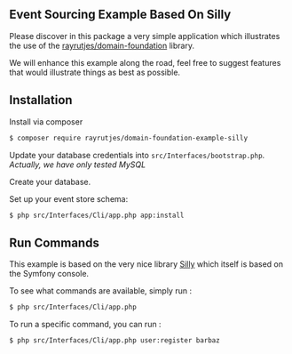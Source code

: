 Event Sourcing Example Based On Silly
-------------------------------------

Please discover in this package a very simple application which illustrates the use of
the [rayrutjes/domain-foundation](https://github.com/RayRutjes/domain-foundation) library.

We will enhance this example along the road, feel free to suggest features that would illustrate
things as best as possible.


Installation
------------

Install via composer
```bash
$ composer require rayrutjes/domain-foundation-example-silly
```

Update your database credentials into `src/Interfaces/bootstrap.php`.
*Actually, we have only tested MySQL*

Create your database.

Set up your event store schema:
```bash
$ php src/Interfaces/Cli/app.php app:install
```

Run Commands
------------

This example is based on the very nice library [Silly](https://github.com/mnapoli/silly) which itself is based on the Symfony console.

To see what commands are available, simply run :
```bash
$ php src/Interfaces/Cli/app.php
```

To run a specific command, you can run :
```bash
$ php src/Interfaces/Cli/app.php user:register barbaz
```
